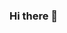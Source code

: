 ### Hi there 👋

<!--
**veliyorganci/veliyorganci** is a ✨ _special_ ✨ repository because its `README.md` (this file) appears on your GitHub profile.

Here are some ideas to get you started:

- 🔭 I’m currently working on Pyhton and SQL
- 🌱 I’m currently learning  Agile, Algorithms and Data structures
- 💬 Ask me about what platforms do i use
- 📫 How to reach me: https://www.linkedin.com/in/veliyorganci/
-->
